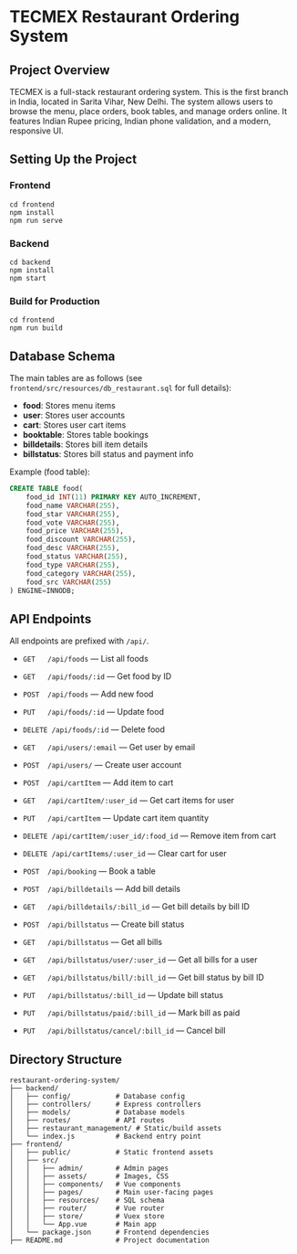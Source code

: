 # TECMEX Restaurant Ordering System

## Project Overview
TECMEX is a full-stack restaurant ordering system. This is the first branch in India, located in Sarita Vihar, New Delhi. The system allows users to browse the menu, place orders, book tables, and manage orders online. It features Indian Rupee pricing, Indian phone validation, and a modern, responsive UI.

## Setting Up the Project

### Frontend
```
cd frontend
npm install
npm run serve
```

### Backend
```
cd backend
npm install
npm start
```

### Build for Production
```
cd frontend
npm run build
```

## Database Schema

The main tables are as follows (see `frontend/src/resources/db_restaurant.sql` for full details):

- **food**: Stores menu items
- **user**: Stores user accounts
- **cart**: Stores user cart items
- **booktable**: Stores table bookings
- **billdetails**: Stores bill item details
- **billstatus**: Stores bill status and payment info

Example (food table):
```sql
CREATE TABLE food( 
    food_id INT(11) PRIMARY KEY AUTO_INCREMENT, 
    food_name VARCHAR(255), 
    food_star VARCHAR(255),
    food_vote VARCHAR(255),
    food_price VARCHAR(255),
    food_discount VARCHAR(255),
    food_desc VARCHAR(255),
    food_status VARCHAR(255),
    food_type VARCHAR(255),
    food_category VARCHAR(255),
    food_src VARCHAR(255)
) ENGINE=INNODB;
```

## API Endpoints

All endpoints are prefixed with `/api/`.

- `GET   /api/foods` — List all foods
- `GET   /api/foods/:id` — Get food by ID
- `POST  /api/foods` — Add new food
- `PUT   /api/foods/:id` — Update food
- `DELETE /api/foods/:id` — Delete food

- `GET   /api/users/:email` — Get user by email
- `POST  /api/users/` — Create user account

- `POST  /api/cartItem` — Add item to cart
- `GET   /api/cartItem/:user_id` — Get cart items for user
- `PUT   /api/cartItem` — Update cart item quantity
- `DELETE /api/cartItem/:user_id/:food_id` — Remove item from cart
- `DELETE /api/cartItems/:user_id` — Clear cart for user

- `POST  /api/booking` — Book a table

- `POST  /api/billdetails` — Add bill details
- `GET   /api/billdetails/:bill_id` — Get bill details by bill ID

- `POST  /api/billstatus` — Create bill status
- `GET   /api/billstatus` — Get all bills
- `GET   /api/billstatus/user/:user_id` — Get all bills for a user
- `GET   /api/billstatus/bill/:bill_id` — Get bill status by bill ID
- `PUT   /api/billstatus/:bill_id` — Update bill status
- `PUT   /api/billstatus/paid/:bill_id` — Mark bill as paid
- `PUT   /api/billstatus/cancel/:bill_id` — Cancel bill

## Directory Structure

```
restaurant-ordering-system/
├── backend/
│   ├── config/           # Database config
│   ├── controllers/      # Express controllers
│   ├── models/           # Database models
│   ├── routes/           # API routes
│   ├── restaurant_management/ # Static/build assets
│   └── index.js          # Backend entry point
├── frontend/
│   ├── public/           # Static frontend assets
│   ├── src/
│   │   ├── admin/        # Admin pages
│   │   ├── assets/       # Images, CSS
│   │   ├── components/   # Vue components
│   │   ├── pages/        # Main user-facing pages
│   │   ├── resources/    # SQL schema
│   │   ├── router/       # Vue router
│   │   ├── store/        # Vuex store
│   │   └── App.vue       # Main app
│   └── package.json      # Frontend dependencies
├── README.md             # Project documentation

```

